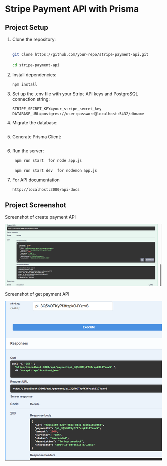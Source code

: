 # Stripe Payment API with Prisma

## Project Setup

1. Clone the repository:

   ```bash

   git clone https://github.com/your-repo/stripe-payment-api.git

   cd stripe-payment-api
   ```

2. Install dependencies:

   ```bash
   npm install

   ```

3. Set up the .env file with your Stripe API keys and PostgreSQL connection string:

   ```
   STRIPE_SECRET_KEY=your_stripe_secret_key
   DATABASE_URL=postgres://user:password@localhost:5432/dbname
   ```

4. Migrate the database:

   ```npx prisma migrate dev --name init

   ```

5. Generate Prisma Client:

   ```npx prisma generate

   ```

6. Run the server:

   ```
    npm run start  for node app.js

    npm run start dev  for nodemon app.js

   ```

7. For API documentation

   ```
   http://localhost:3000/api-docs

   ```

## Project Screenshot

Screenshot of create payment API

![Project Screenshot](./image/createPayment.png)

Screenshot of get payment API

![Project Screenshot](./image/getAPI.png)

